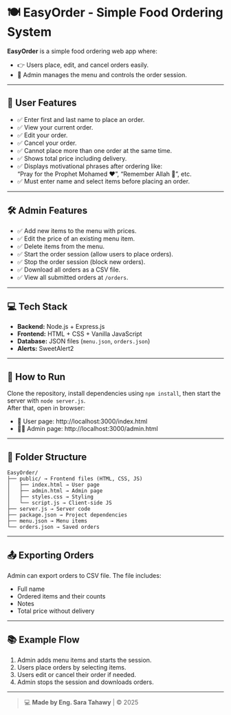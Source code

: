 # 🍽️ EasyOrder - Simple Food Ordering System

**EasyOrder** is a simple food ordering web app where:  
- 👉 Users place, edit, and cancel orders easily.  
- 🔧 Admin manages the menu and controls the order session.

---

## 👤 User Features
- ✅ Enter first and last name to place an order.
- ✅ View your current order.
- ✅ Edit your order.
- ✅ Cancel your order.
- ✅ Cannot place more than one order at the same time.
- ✅ Shows total price including delivery.
- ✅ Displays motivational phrases after ordering like:  
  “Pray for the Prophet Mohamed ❤”, “Remember Allah 🌿”, etc.
- ✅ Must enter name and select items before placing an order.

---

## 🛠️ Admin Features
- ✅ Add new items to the menu with prices.
- ✅ Edit the price of an existing menu item.
- ✅ Delete items from the menu.
- ✅ Start the order session (allow users to place orders).
- ✅ Stop the order session (block new orders).
- ✅ Download all orders as a CSV file.
- ✅ View all submitted orders at `/orders`.

---

## 💻 Tech Stack
- **Backend:** Node.js + Express.js  
- **Frontend:** HTML + CSS + Vanilla JavaScript  
- **Database:** JSON files (`menu.json`, `orders.json`)  
- **Alerts:** SweetAlert2

---

## 🚀 How to Run

Clone the repository, install dependencies using `npm install`, then start the server with `node server.js`.  
After that, open in browser:

- 🛒 User page: http://localhost:3000/index.html  
- 👨‍💻 Admin page: http://localhost:3000/admin.html

---

## 📁 Folder Structure

```
EasyOrder/
├── public/ → Frontend files (HTML, CSS, JS)
│   ├── index.html → User page
│   ├── admin.html → Admin page
│   ├── styles.css → Styling
│   └── script.js → Client-side JS
├── server.js → Server code
├── package.json → Project dependencies
├── menu.json → Menu items
└── orders.json → Saved orders
```

---

## 📤 Exporting Orders

Admin can export orders to CSV file. The file includes:
- Full name
- Ordered items and their counts
- Notes
- Total price without delivery

---

## 📚 Example Flow

1. Admin adds menu items and starts the session.  
2. Users place orders by selecting items.  
3. Users edit or cancel their order if needed.  
4. Admin stops the session and downloads orders.

---

> 💻 **Made by Eng. Sara Tahawy** | ©️ 2025 
